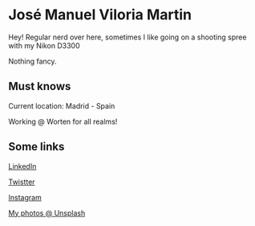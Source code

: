 # José Manuel Viloria Martin
Hey!
Regular nerd over here, sometimes I like going on a shooting spree with my Nikon D3300

Nothing fancy.

## Must knows
Current location: Madrid - Spain

Working @ Worten for all realms!

## Some links
[LinkedIn](https://www.linkedin.com/in/kbono)

[Twistter](https://www.twitter.com/anotherspanish)

[Instagram](https://www.instagram.com/josekbono)

[My photos @ Unsplash](https://unsplash.com/@josekbono)
